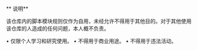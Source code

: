 
** 说明**

该仓库内的脚本模块规则仅作为自用，未经允许不得用于其他目的。对于其他使用该仓库的人造成的任何问题，本人概不负责。

•	仅限个人学习和研究使用。
•	不得用于商业用途。
•	不得用于违法活动。
